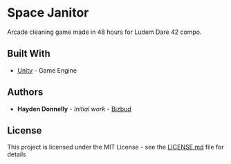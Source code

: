 # Space Janitor

Arcade cleaning game made in 48 hours for Ludem Dare 42 compo.

## Built With

* [Unity](https://unity.com/) - Game Engine 

## Authors

* **Hayden Donnelly** - *Initial work* - [Bizbud](https://github.com/Bizbud)

## License

This project is licensed under the MIT License - see the [LICENSE.md](LICENSE.md) file for details
